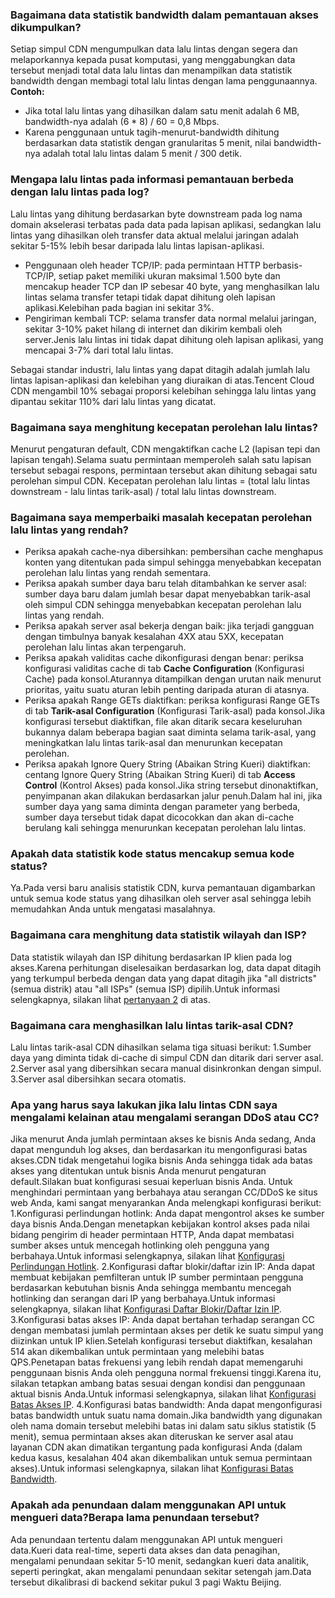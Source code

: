 [](id:q1)
### Bagaimana data statistik bandwidth dalam pemantauan akses dikumpulkan?
Setiap simpul CDN mengumpulkan data lalu lintas dengan segera dan melaporkannya kepada pusat komputasi, yang menggabungkan data tersebut menjadi total data lalu lintas dan menampilkan data statistik bandwidth dengan membagi total lalu lintas dengan lama penggunaannya.
**Contoh:**
- Jika total lalu lintas yang dihasilkan dalam satu menit adalah 6 MB, bandwidth-nya adalah (6 * 8) / 60 = 0,8 Mbps.
- Karena penggunaan untuk tagih-menurut-bandwidth dihitung berdasarkan data statistik dengan granularitas 5 menit, nilai bandwidth-nya adalah total lalu lintas dalam 5 menit / 300 detik.

[](id:second)
### Mengapa lalu lintas pada informasi pemantauan berbeda dengan lalu lintas pada log?
Lalu lintas yang dihitung berdasarkan byte downstream pada log nama domain akselerasi terbatas pada data pada lapisan aplikasi, sedangkan lalu lintas yang dihasilkan oleh transfer data aktual melalui jaringan adalah sekitar 5-15% lebih besar daripada lalu lintas lapisan-aplikasi.
- Penggunaan oleh header TCP/IP: pada permintaan HTTP berbasis-TCP/IP, setiap paket memiliki ukuran maksimal 1.500 byte dan mencakup header TCP dan IP sebesar 40 byte, yang menghasilkan lalu lintas selama transfer tetapi tidak dapat dihitung oleh lapisan aplikasi.Kelebihan pada bagian ini sekitar 3%.
- Pengiriman kembali TCP: selama transfer data normal melalui jaringan, sekitar 3-10% paket hilang di internet dan dikirim kembali oleh server.Jenis lalu lintas ini tidak dapat dihitung oleh lapisan aplikasi, yang mencapai 3-7% dari total lalu lintas.

Sebagai standar industri, lalu lintas yang dapat ditagih adalah jumlah lalu lintas lapisan-aplikasi dan kelebihan yang diuraikan di atas.Tencent Cloud CDN mengambil 10% sebagai proporsi kelebihan sehingga lalu lintas yang dipantau sekitar 110% dari lalu lintas yang dicatat.

[](id:q3)
### Bagaimana saya menghitung kecepatan perolehan lalu lintas?
Menurut pengaturan default, CDN mengaktifkan cache L2 (lapisan tepi dan lapisan tengah).Selama suatu permintaan memperoleh salah satu lapisan tersebut sebagai respons, permintaan tersebut akan dihitung sebagai satu perolehan simpul CDN.
Kecepatan perolehan lalu lintas = (total lalu lintas downstream - lalu lintas tarik-asal) / total lalu lintas downstream.

[](id:q4)
### Bagaimana saya memperbaiki masalah kecepatan perolehan lalu lintas yang rendah?
- Periksa apakah cache-nya dibersihkan: pembersihan cache menghapus konten yang ditentukan pada simpul sehingga menyebabkan kecepatan perolehan lalu lintas yang rendah sementara.
- Periksa apakah sumber daya baru telah ditambahkan ke server asal: sumber daya baru dalam jumlah besar dapat menyebabkan tarik-asal oleh simpul CDN sehingga menyebabkan kecepatan perolehan lalu lintas yang rendah.
- Periksa apakah server asal bekerja dengan baik: jika terjadi gangguan dengan timbulnya banyak kesalahan 4XX atau 5XX, kecepatan perolehan lalu lintas akan terpengaruh.
- Periksa apakah validitas cache dikonfigurasi dengan benar: periksa konfigurasi validitas cache di tab **Cache Configuration** (Konfigurasi Cache) pada konsol.Aturannya ditampilkan dengan urutan naik menurut prioritas, yaitu suatu aturan lebih penting daripada aturan di atasnya.
- Periksa apakah Range GETs diaktifkan: periksa konfigurasi Range GETs di tab **Tarik-asal Configuration** (Konfigurasi Tarik-asal) pada konsol.Jika konfigurasi tersebut diaktifkan, file akan ditarik secara keseluruhan bukannya dalam beberapa bagian saat diminta selama tarik-asal, yang meningkatkan lalu lintas tarik-asal dan menurunkan kecepatan perolehan.
- Periksa apakah Ignore Query String (Abaikan String Kueri) diaktifkan: centang Ignore Query String (Abaikan String Kueri) di tab **Access Control** (Kontrol Akses) pada konsol.Jika string tersebut dinonaktifkan, penyimpanan akan dilakukan berdasarkan jalur penuh.Dalam hal ini, jika sumber daya yang sama diminta dengan parameter yang berbeda, sumber daya tersebut tidak dapat dicocokkan dan akan di-cache berulang kali sehingga menurunkan kecepatan perolehan lalu lintas.

[](id:q5)
### Apakah data statistik kode status mencakup semua kode status?
Ya.Pada versi baru analisis statistik CDN, kurva pemantauan digambarkan untuk semua kode status yang dihasilkan oleh server asal sehingga lebih memudahkan Anda untuk mengatasi masalahnya.

[](id:q6)
### Bagaimana cara menghitung data statistik wilayah dan ISP?
Data statistik wilayah dan ISP dihitung berdasarkan IP klien pada log akses.Karena perhitungan diselesaikan berdasarkan log, data dapat ditagih yang terkumpul berbeda dengan data yang dapat ditagih jika "all districts" (semua distrik) atau "all ISPs" (semua ISP) dipilih.Untuk informasi selengkapnya, silakan lihat [pertanyaan 2](#second) di atas.

[](id:q7)
### Bagaimana cara menghasilkan lalu lintas tarik-asal CDN?

Lalu lintas tarik-asal CDN dihasilkan selama tiga situasi berikut:
1.Sumber daya yang diminta tidak di-cache di simpul CDN dan ditarik dari server asal.
2.Server asal yang dibersihkan secara manual disinkronkan dengan simpul.
3.Server asal dibersihkan secara otomatis.

[](id:q8)
### Apa yang harus saya lakukan jika lalu lintas CDN saya mengalami kelainan atau mengalami serangan DDoS atau CC?

Jika menurut Anda jumlah permintaan akses ke bisnis Anda sedang, Anda dapat mengunduh log akses, dan berdasarkan itu mengonfigurasi batas akses.CDN tidak mengetahui logika bisnis Anda sehingga tidak ada batas akses yang ditentukan untuk bisnis Anda menurut pengaturan default.Silakan buat konfigurasi sesuai keperluan bisnis Anda.
Untuk menghindari permintaan yang berbahaya atau serangan CC/DDoS ke situs web Anda, kami sangat menyarankan Anda melengkapi konfigurasi berikut:
1.Konfigurasi perlindungan hotlink: Anda dapat mengontrol akses ke sumber daya bisnis Anda.Dengan menetapkan kebijakan kontrol akses pada nilai bidang pengirim di header permintaan HTTP, Anda dapat membatasi sumber akses untuk mencegah hotlinking oleh pengguna yang berbahaya.Untuk informasi selengkapnya, silakan lihat [Konfigurasi Perlindungan Hotlink](https://intl.cloud.tencent.com/document/product/228/6292).
2.Konfigurasi daftar blokir/daftar izin IP: Anda dapat membuat kebijakan pemfilteran untuk IP sumber permintaan pengguna berdasarkan kebutuhan bisnis Anda sehingga membantu mencegah hotlinking dan serangan dari IP yang berbahaya.Untuk informasi selengkapnya, silakan lihat [Konfigurasi Daftar Blokir/Daftar Izin IP](https://intl.cloud.tencent.com/document/product/228/6298).
3.Konfigurasi batas akses IP: Anda dapat bertahan terhadap serangan CC dengan membatasi jumlah permintaan akses per detik ke suatu simpul yang diizinkan untuk IP klien.Setelah konfigurasi tersebut diaktifkan, kesalahan 514 akan dikembalikan untuk permintaan yang melebihi batas QPS.Penetapan batas frekuensi yang lebih rendah dapat memengaruhi penggunaan bisnis Anda oleh pengguna normal frekuensi tinggi.Karena itu, silakan tetapkan ambang batas sesuai dengan kondisi dan penggunaan aktual bisnis Anda.Untuk informasi selengkapnya, silakan lihat [Konfigurasi Batas Akses IP](https://intl.cloud.tencent.com/document/product/228/6420).
4.Konfigurasi batas bandwidth: Anda dapat mengonfigurasi batas bandwidth untuk suatu nama domain.Jika bandwidth yang digunakan oleh nama domain tersebut melebihi batas ini dalam satu siklus statistik (5 menit), semua permintaan akses akan diteruskan ke server asal atau layanan CDN akan dimatikan tergantung pada konfigurasi Anda (dalam kedua kasus, kesalahan 404 akan dikembalikan untuk semua permintaan akses).Untuk informasi selengkapnya, silakan lihat [Konfigurasi Batas Bandwidth](https://intl.cloud.tencent.com/document/product/228/7541).


[](id:q9)
### Apakah ada penundaan dalam menggunakan API untuk mengueri data?Berapa lama penundaan tersebut?
Ada penundaan tertentu dalam menggunakan API untuk mengueri data.Kueri data real-time, seperti data akses dan data penagihan, mengalami penundaan sekitar 5-10 menit, sedangkan kueri data analitik, seperti peringkat, akan mengalami penundaan sekitar setengah jam.Data tersebut dikalibrasi di backend sekitar pukul 3 pagi Waktu Beijing.



